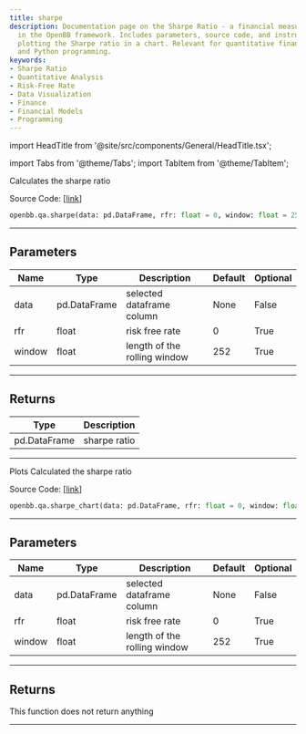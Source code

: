 ```yaml
---
title: sharpe
description: Documentation page on the Sharpe Ratio - a financial measure calculated
  in the OpenBB framework. Includes parameters, source code, and instructions for
  plotting the Sharpe ratio in a chart. Relevant for quantitative finance, data analysis,
  and Python programming.
keywords:
- Sharpe Ratio
- Quantitative Analysis
- Risk-Free Rate
- Data Visualization
- Finance
- Financial Models
- Programming
---
```


import HeadTitle from '@site/src/components/General/HeadTitle.tsx';

<HeadTitle title="qa.sharpe - Reference | OpenBB SDK Docs" />

import Tabs from '@theme/Tabs';
import TabItem from '@theme/TabItem';

<Tabs>
<TabItem value="model" label="Model" default>

Calculates the sharpe ratio

Source Code: [[link](https://github.com/OpenBB-finance/OpenBB/tree/main/openbb_terminal/common/quantitative_analysis/qa_model.py#L537)]

```python
openbb.qa.sharpe(data: pd.DataFrame, rfr: float = 0, window: float = 252)
```

---

## Parameters

| Name | Type | Description | Default | Optional |
| ---- | ---- | ----------- | ------- | -------- |
| data | pd.DataFrame | selected dataframe column | None | False |
| rfr | float | risk free rate | 0 | True |
| window | float | length of the rolling window | 252 | True |


---

## Returns

| Type | Description |
| ---- | ----------- |
| pd.DataFrame | sharpe ratio |
---

</TabItem>
<TabItem value="view" label="Chart">

Plots Calculated the sharpe ratio

Source Code: [[link](https://github.com/OpenBB-finance/OpenBB/tree/main/openbb_terminal/common/quantitative_analysis/qa_view.py#L1156)]

```python
openbb.qa.sharpe_chart(data: pd.DataFrame, rfr: float = 0, window: float = 252)
```

---

## Parameters

| Name | Type | Description | Default | Optional |
| ---- | ---- | ----------- | ------- | -------- |
| data | pd.DataFrame | selected dataframe column | None | False |
| rfr | float | risk free rate | 0 | True |
| window | float | length of the rolling window | 252 | True |


---

## Returns

This function does not return anything

---

</TabItem>
</Tabs>

